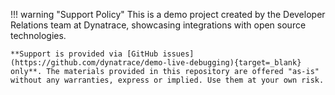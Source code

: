 !!! warning "Support Policy"
    This is a demo project created by the Developer Relations team at Dynatrace, showcasing integrations with open source technologies.

    **Support is provided via [GitHub issues](https://github.com/dynatrace/demo-live-debugging){target=_blank} only**. The materials provided in this repository are offered "as-is" without any warranties, express or implied. Use them at your own risk.